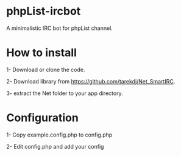 phpList-ircbot
==============

A minimalistic IRC bot for phpList channel.

How to install
==============

1- Download or clone the code.

2- Download library from https://github.com/tarekdj/Net_SmartIRC.

3- extract the Net folder to your app directory.

Configuration
=============
1- Copy example.config.php to config.php

2- Edit config.php and add your config